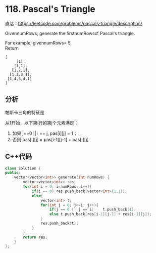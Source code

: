 # 118. Pascal's Triangle

直达：https://leetcode.com/problems/pascals-triangle/description/

GivennumRows, generate the firstnumRowsof Pascal's triangle.

For example, givennumRows= 5,  
Return

```
[
     [1],
    [1,1],
   [1,2,1],
  [1,3,3,1],
 [1,4,6,4,1]
]
```

## 分析

帕斯卡三角的特征是

从1开始，以下第i行的第j个元素满足：

1. 如果 j==0 \|\| i == j, pas\[i\]\[j\] = 1；
2. 否则 pas\[i\]\[j\] = pas\[i-1\]\[j-1\] + pas\[i\]\[j\]

## C++代码

```cpp
class Solution {
public:
    vector<vector<int>> generate(int numRows) {
        vector<vector<int>> res;
        for(int i = 0; i<numRows; i++){
            if(i == 0) res.push_back(vector<int>(1,1));
            else{
                vector<int> t;
                for(int j = 0; j<=i; j++){
                    if(j == 0 || j == i)    t.push_back(1);
                    else t.push_back(res[i-1][j-1] + res[i-1][j]);
                }
                res.push_back(t);
            }
        }
        return res;
    }
};
```



